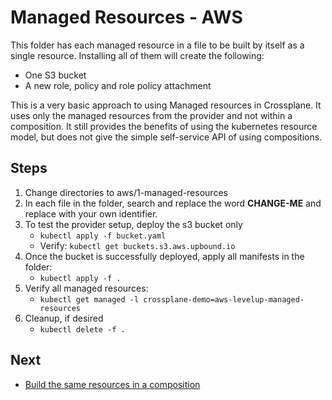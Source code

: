 # Managed Resources - AWS

This folder has each managed resource in a file to be built by itself as a single resource. Installing all of them will
create the following:

* One S3 bucket
* A new role, policy and role policy attachment

This is a very basic approach to using Managed resources in Crossplane. It uses only the managed resources from the
provider and not within a composition. It still provides the benefits of using the kubernetes resource model, but does not
give the simple self-service API of using compositions.

## Steps
1. Change directories to aws/1-managed-resources
2. In each file in the folder, search and replace the word **CHANGE-ME** and replace with your own identifier.
3. To test the provider setup, deploy the s3 bucket only
   * `kubectl apply -f bucket.yaml`
   * Verify: `kubectl get buckets.s3.aws.upbound.io`
4. Once the bucket is successfully deployed, apply all manifests in the folder:
   * `kubectl apply -f .`
5. Verify all managed resources: 
   * `kubectl get managed -l crossplane-demo=aws-levelup-managed-resources`
6. Cleanup, if desired
   * `kubectl delete -f .`

## Next
* [Build the same resources in a composition](../2-xrd)
